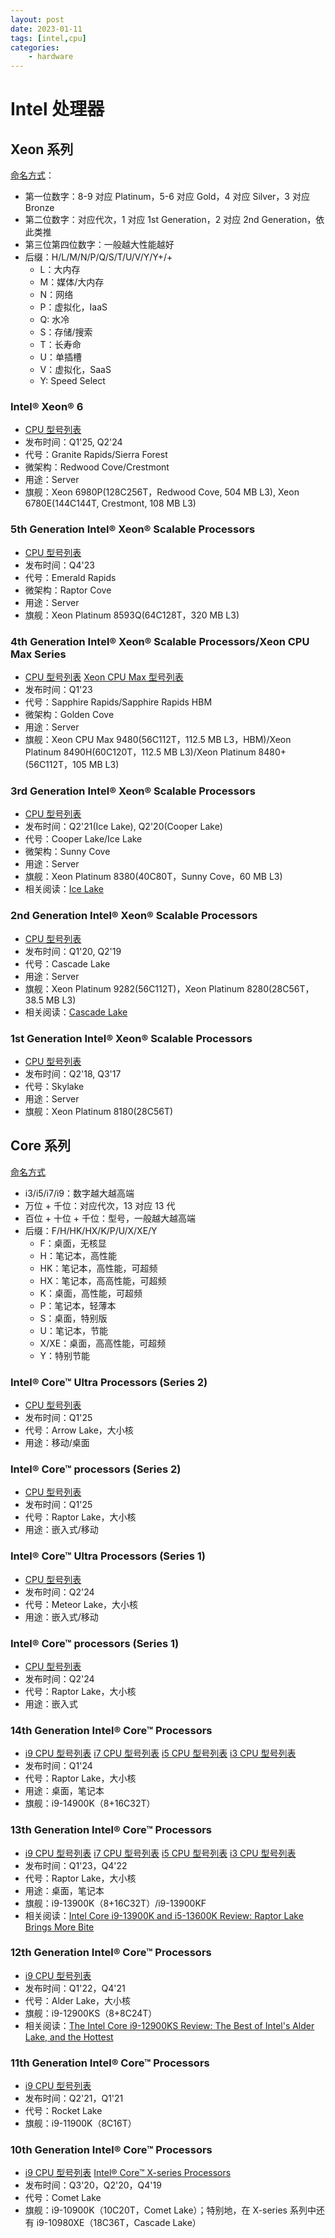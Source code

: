 ```yaml
---
layout: post
date: 2023-01-11
tags: [intel,cpu]
categories:
    - hardware
---
```


# Intel 处理器

## Xeon 系列

[命名方式](https://www.intel.com/content/www/us/en/support/articles/000059657/processors/intel-xeon-processors.html)：

- 第一位数字：8-9 对应 Platinum，5-6 对应 Gold，4 对应 Silver，3 对应 Bronze
- 第二位数字：对应代次，1 对应 1st Generation，2 对应 2nd Generation，依此类推
- 第三位第四位数字：一般越大性能越好
- 后缀：H/L/M/N/P/Q/S/T/U/V/Y/Y+/+
  - L：大内存
  - M：媒体/大内存
  - N：网络
  - P：虚拟化，IaaS
  - Q: 水冷
  - S：存储/搜索
  - T：长寿命
  - U：单插槽
  - V：虚拟化，SaaS
  - Y: Speed Select

<!-- more -->

### Intel® Xeon® 6

- [CPU 型号列表](https://www.intel.com/content/www/us/en/ark/products/series/240357/intel-xeon-6.html)
- 发布时间：Q1'25, Q2'24
- 代号：Granite Rapids/Sierra Forest
- 微架构：Redwood Cove/Crestmont
- 用途：Server
- 旗舰：Xeon 6980P(128C256T，Redwood Cove, 504 MB L3), Xeon 6780E(144C144T, Crestmont, 108 MB L3)

### 5th Generation Intel® Xeon® Scalable Processors

- [CPU 型号列表](https://www.intel.com/content/www/us/en/ark/products/series/236644/5th-gen-intel-xeon-scalable-processors.html)
- 发布时间：Q4'23
- 代号：Emerald Rapids
- 微架构：Raptor Cove
- 用途：Server
- 旗舰：Xeon Platinum 8593Q(64C128T，320 MB L3)

### 4th Generation Intel® Xeon® Scalable Processors/Xeon CPU Max Series

- [CPU 型号列表](https://ark.intel.com/content/www/us/en/ark/products/series/228622/4th-generation-intel-xeon-scalable-processors.html) [Xeon CPU Max 型号列表](https://ark.intel.com/content/www/us/en/ark/products/series/232643/intel-xeon-cpu-max-series.html)
- 发布时间：Q1'23
- 代号：Sapphire Rapids/Sapphire Rapids HBM
- 微架构：Golden Cove
- 用途：Server
- 旗舰：Xeon CPU Max 9480(56C112T，112.5 MB L3，HBM)/Xeon Platinum 8490H(60C120T，112.5 MB L3)/Xeon Platinum 8480+(56C112T，105 MB L3)

### 3rd Generation Intel® Xeon® Scalable Processors

- [CPU 型号列表](https://ark.intel.com/content/www/us/en/ark/products/series/204098/3rd-generation-intel-xeon-scalable-processors.html)
- 发布时间：Q2'21(Ice Lake), Q2'20(Cooper Lake)
- 代号：Cooper Lake/Ice Lake
- 微架构：Sunny Cove
- 用途：Server
- 旗舰：Xeon Platinum 8380(40C80T，Sunny Cove，60 MB L3)
- 相关阅读：[Ice Lake](https://www.anandtech.com/show/16594/intel-3rd-gen-xeon-scalable-review)

### 2nd Generation Intel® Xeon® Scalable Processors

- [CPU 型号列表](https://ark.intel.com/content/www/us/en/ark/products/series/192283/2nd-generation-intel-xeon-scalable-processors.html)
- 发布时间：Q1'20, Q2'19
- 代号：Cascade Lake
- 用途：Server
- 旗舰：Xeon Platinum 9282(56C112T)，Xeon Platinum 8280(28C56T，38.5 MB L3)
- 相关阅读：[Cascade Lake](https://www.anandtech.com/show/14146/intel-xeon-scalable-cascade-lake-deep-dive-now-with-optane)

### 1st Generation Intel® Xeon® Scalable Processors

- [CPU 型号列表](https://ark.intel.com/content/www/us/en/ark/products/series/125191/intel-xeon-scalable-processors.html)
- 发布时间：Q2'18, Q3'17
- 代号：Skylake
- 用途：Server
- 旗舰：Xeon Platinum 8180(28C56T)

## Core 系列

[命名方式](https://www.intel.com/content/www/us/en/processors/processor-numbers.html)

- i3/i5/i7/i9：数字越大越高端
- 万位 + 千位：对应代次，13 对应 13 代
- 百位 + 十位 + 千位：型号，一般越大越高端
- 后缀：F/H/HK/HX/K/P/U/X/XE/Y
  - F：桌面，无核显
  - H：笔记本，高性能
  - HK：笔记本，高性能，可超频
  - HX：笔记本，高高性能，可超频
  - K：桌面，高性能，可超频
  - P：笔记本，轻薄本
  - S：桌面，特别版
  - U：笔记本，节能
  - X/XE：桌面，高高性能，可超频
  - Y：特别节能

### Intel® Core™ Ultra Processors (Series 2)

- [CPU 型号列表](https://www.intel.com/content/www/us/en/ark/products/series/241071/intel-core-ultra-processors-series-2.html)
- 发布时间：Q1'25
- 代号：Arrow Lake，大小核
- 用途：移动/桌面

### Intel® Core™ processors (Series 2)

- [CPU 型号列表](https://www.intel.com/content/www/us/en/ark/products/series/238783/intel-core-processors-series-2.html)
- 发布时间：Q1'25
- 代号：Raptor Lake，大小核
- 用途：嵌入式/移动

### Intel® Core™ Ultra Processors (Series 1)

- [CPU 型号列表](https://www.intel.com/content/www/us/en/ark/products/series/236803/intel-core-ultra-processors-series-1.html)
- 发布时间：Q2'24
- 代号：Meteor Lake，大小核
- 用途：嵌入式/移动

### Intel® Core™ processors (Series 1)

- [CPU 型号列表](https://www.intel.com/content/www/us/en/ark/products/series/236798/intel-core-processors-series-1.html)
- 发布时间：Q2'24
- 代号：Raptor Lake，大小核
- 用途：嵌入式

### 14th Generation Intel® Core™ Processors

- [i9 CPU 型号列表](https://www.intel.com/content/www/us/en/ark/products/series/236143/intel-core-i9-processors-14th-gen.html) [i7 CPU 型号列表](https://www.intel.com/content/www/us/en/ark/products/series/236170/intel-core-i7-processors-14th-gen.html) [i5 CPU 型号列表](https://www.intel.com/content/www/us/en/ark/products/series/236175/intel-core-i5-processors-14th-gen.html) [i3 CPU 型号列表](https://www.intel.com/content/www/us/en/ark/products/series/236176/intel-core-i3-processors-14th-gen.html)
- 发布时间：Q1'24
- 代号：Raptor Lake，大小核
- 用途：桌面，笔记本
- 旗舰：i9-14900K（8+16C32T）

### 13th Generation Intel® Core™ Processors

- [i9 CPU 型号列表](https://ark.intel.com/content/www/us/en/ark/products/series/230485/13th-generation-intel-core-i9-processors.html) [i7 CPU 型号列表](https://ark.intel.com/content/www/us/en/ark/products/series/230486/13th-generation-intel-core-i7-processors.html) [i5 CPU 型号列表](https://ark.intel.com/content/www/us/en/ark/products/series/230487/13th-generation-intel-core-i5-processors.html) [i3 CPU 型号列表](https://ark.intel.com/content/www/us/en/ark/products/series/230488/13th-generation-intel-core-i3-processors.html)
- 发布时间：Q1'23，Q4'22
- 代号：Raptor Lake，大小核
- 用途：桌面，笔记本
- 旗舰：i9-13900K（8+16C32T）/i9-13900KF
- 相关阅读：[Intel Core i9-13900K and i5-13600K Review: Raptor Lake Brings More Bite](https://www.anandtech.com/show/17601/intel-core-i9-13900k-and-i5-13600k-review)

### 12th Generation Intel® Core™ Processors

- [i9 CPU 型号列表](https://ark.intel.com/content/www/us/en/ark/products/series/217839/12th-generation-intel-core-i9-processors.html)
- 发布时间：Q1'22，Q4'21
- 代号：Alder Lake，大小核
- 旗舰：i9-12900KS（8+8C24T）
- 相关阅读：[The Intel Core i9-12900KS Review: The Best of Intel's Alder Lake, and the Hottest](https://www.anandtech.com/show/17479/the-intel-core-i9-12900ks-review-the-best-of-intel-s-alder-lake-and-the-hottest)

### 11th Generation Intel® Core™ Processors

- [i9 CPU 型号列表](https://ark.intel.com/content/www/us/en/ark/products/series/202984/11th-generation-intel-core-i9-processors.html)
- 发布时间：Q2'21，Q1'21
- 代号：Rocket Lake
- 旗舰：i9-11900K（8C16T）

### 10th Generation Intel® Core™ Processors

- [i9 CPU 型号列表](https://ark.intel.com/content/www/us/en/ark/products/series/195735/10th-generation-intel-core-i9-processors.html) [Intel® Core™ X-series Processors](https://ark.intel.com/content/www/us/en/ark/products/series/123588/intel-core-x-series-processors.html)
- 发布时间：Q3'20，Q2'20，Q4'19
- 代号：Comet Lake
- 旗舰：i9-10900K（10C20T，Comet Lake）；特别地，在 X-series 系列中还有 i9-10980XE（18C36T，Cascade Lake）